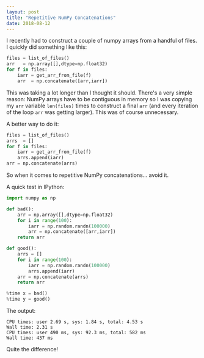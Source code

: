 ```yaml
---
layout: post
title: "Repetitive NumPy Concatenations"
date: 2018-08-12
---
```


I recently had to construct a couple of numpy arrays from a handful of
files. I quickly did something like this:

```python
files = list_of_files()
arr   = np.array([],dtype=np.float32)
for f in files:
    iarr = get_arr_from_file(f)
    arr  = np.concatenate([arr,iarr])
```

This was taking a lot longer than I thought it should. There's a very
simple reason: NumPy arrays have to be contiguous in memory so I was
copying my `arr` variable `len(files)` times to construct a final
`arr` (and every iteration of the loop `arr` was getting larger). This
was of course unnecessary.

A better way to do it:

```python
files = list_of_files()
arrs  = []
for f in files:
    iarr = get_arr_from_file(f)
    arrs.append(iarr)
arr = np.concatenate(arrs)
```

So when it comes to repetitive NumPy concatenations... avoid it.

A quick test in IPython:

```python
import numpy as np

def bad():
    arr = np.array([],dtype=np.float32)
    for i in range(100):
        iarr = np.random.randn(100000)
        arr = np.concatenate([arr,iarr])
    return arr

def good():
    arrs = []
    for i in range(100):
        iarr = np.random.randn(100000)
        arrs.append(iarr)
    arr = np.concatenate(arrs)
    return arr

%time x = bad()
%time y = good()
```

The output:

```none
CPU times: user 2.69 s, sys: 1.84 s, total: 4.53 s
Wall time: 2.31 s
CPU times: user 490 ms, sys: 92.3 ms, total: 582 ms
Wall time: 437 ms
```

Quite the difference!
